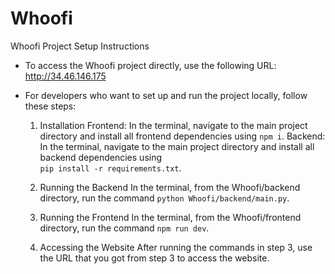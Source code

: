 # Whoofi
Whoofi Project Setup Instructions

* To access the Whoofi project directly, use the following URL: http://34.46.146.175

* For developers who want to set up and run the project locally, follow these steps:
  1. Installation
      Frontend: In the terminal, navigate to the main project directory and install all frontend dependencies using `npm i`.
      Backend: In the terminal, navigate to the main project directory and install all backend dependencies using                  
     `pip install -r requirements.txt`.
     
  3. Running the Backend
      In the terminal, from the Whoofi/backend directory, run the command `python Whoofi/backend/main.py`.
  
  4. Running the Frontend
      In the terminal, from the Whoofi/frontend directory, run the command `npm run dev`.
  
  5. Accessing the Website
       After running the commands in step 3, use the URL that you got from step 3 to access the website.

